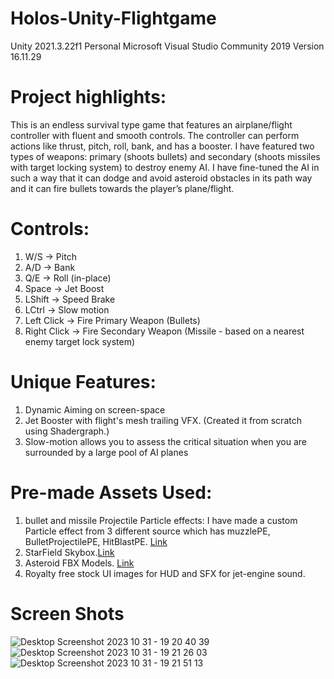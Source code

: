 # Holos-Unity-Flightgame

Unity 2021.3.22f1 Personal
Microsoft Visual Studio Community 2019 Version 16.11.29

# Project highlights:
This is an endless survival type game that features an airplane/flight controller with fluent and smooth controls. The controller can perform actions like thrust, pitch, roll, bank, and has a booster. I have featured two types of weapons: primary (shoots bullets) and secondary (shoots missiles with target locking system) to destroy enemy AI. I have fine-tuned the AI in such a way that it can dodge and avoid asteroid obstacles in its path way and it can fire bullets towards the player’s plane/flight.

# Controls:
1) W/S -> Pitch
2) A/D -> Bank
3) Q/E -> Roll (in-place)
4) Space -> Jet Boost
5) LShift -> Speed Brake
6) LCtrl -> Slow motion
7) Left Click -> Fire Primary Weapon (Bullets)
8) Right Click -> Fire Secondary Weapon (Missile - based on a nearest enemy target lock system)

# Unique Features: 
1) Dynamic Aiming on screen-space
2) Jet Booster with flight's mesh trailing VFX. (Created it from scratch using Shadergraph.)
3) Slow-motion allows you to assess the critical situation when you are surrounded by a large pool of AI planes

# Pre-made Assets Used:
1) bullet and missile Projectile Particle effects: I have made a custom Particle effect from 3 different source which has muzzlePE, BulletProjectilePE, HitBlastPE. [Link](https://assetstore.unity.com/packages/vfx/particles/epic-toon-fx-57772)
2) StarField Skybox.[Link](https://assetstore.unity.com/packages/2d/textures-materials/sky/starfield-skybox-92717)
3) Asteroid FBX Models. [Link](https://assetstore.unity.com/packages/3d/environments/sci-fi/asteroids-low-poly-pack-142164)
4) Royalty free stock UI images for HUD and SFX for jet-engine sound.
    
# Screen Shots
![Desktop Screenshot 2023 10 31 - 19 20 40 39](https://github.com/shahhet11/Holos-Unity-Flightgame/assets/29114279/29f1b1e9-4296-4e1d-bfff-142dab97c2bd)
![Desktop Screenshot 2023 10 31 - 19 21 26 03](https://github.com/shahhet11/Holos-Unity-Flightgame/assets/29114279/56c0ba95-6a34-4d02-aea6-7fddb3b06d2f)
![Desktop Screenshot 2023 10 31 - 19 21 51 13](https://github.com/shahhet11/Holos-Unity-Flightgame/assets/29114279/7a5a9843-3de4-4c5d-9457-0d9277df45ca)
